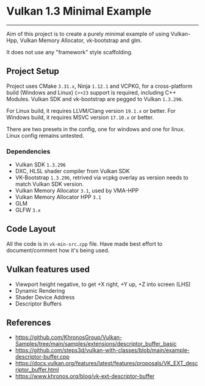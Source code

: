 # Vulkan 1.3 Minimal Example
---

Aim of this project is to create a purely minimal example of using Vulkan-Hpp, Vulkan Memory Allocator,
vk-bootstrap and glm.

It does not use any "framework" style scaffolding.

## Project Setup
Project uses CMake `3.31.x`, Ninja `1.12.1` and VCPKG, for a cross-platform build (Windows and Linux)
`C++23` support is required, including C++ Modules.
Vulkan SDK and vk-bootstrap are pegged to Vulkan `1.3.296`.

For Linux build, it requires LLVM/Clang version `19.1.x` or better.
For Windows build, it requires MSVC version `17.10.x` or better.

There are two presets in the config, one for windows and one for linux.
Linux config remains untested.

### Dependencies
- Vulkan SDK `1.3.296`
- DXC, HLSL shader compiler from Vulkan SDK
- VK-Bootstrap `1.3.296`, retrived via vcpkg overlay as version needs to match Vulkan SDK version.
- Vulkan Memory Allocator `3.1`, used by VMA-HPP
- Vulkan Memory Allocator HPP `3.1`
- GLM
- GLFW `3.x`

## Code Layout
All the code is in `vk-min-src.cpp` file. 
Have made best effort to document/comment how it's being used.

## Vulkan features used
- Viewport height negative, to get +X right, +Y up, +Z into screen (LHS)
- Dynamic Rendering
- Shader Device Address
- Descriptor Buffers

## References
- https://github.com/KhronosGroup/Vulkan-Samples/tree/main/samples/extensions/descriptor_buffer_basic
- https://github.com/steps3d/vulkan-with-classes/blob/main/example-descriptor-buffer.cpp
- https://docs.vulkan.org/features/latest/features/proposals/VK_EXT_descriptor_buffer.html
- https://www.khronos.org/blog/vk-ext-descriptor-buffer

